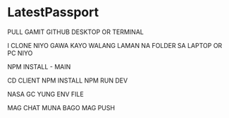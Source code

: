 # LatestPassport

PULL GAMIT GITHUB DESKTOP OR TERMINAL

I CLONE NIYO GAWA KAYO WALANG LAMAN NA FOLDER SA LAPTOP OR PC NIYO 

NPM INSTALL - MAIN

CD CLIENT 
NPM INSTALL
NPM RUN DEV 

NASA GC YUNG ENV FILE 

MAG CHAT MUNA BAGO MAG PUSH
